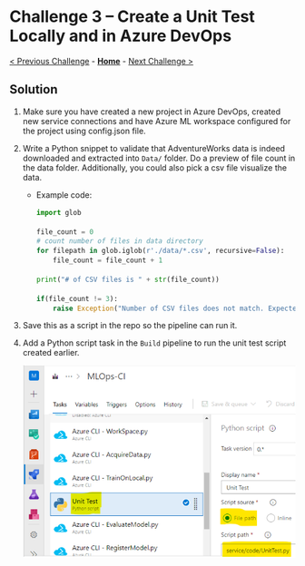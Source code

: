 # Challenge 3 – Create a Unit Test Locally and in Azure DevOps

[< Previous Challenge](./Solution-02.md) - **[Home](./README.md)** - [Next Challenge >](./Solution-04.md)

## Solution

1.  Make sure you have created a new project in Azure DevOps, created new service connections and have Azure ML workspace configured for the project using config.json file.
1.  Write a Python snippet to validate that AdventureWorks data is indeed downloaded and extracted into `Data/` folder. Do a preview of file count in the data folder. Additionally, you could also pick a csv file visualize the data. 
    - Example code:
      ```python
      import glob

      file_count = 0
      # count number of files in data directory
      for filepath in glob.iglob(r'./data/*.csv', recursive=False):
          file_count = file_count + 1

      print("# of CSV files is " + str(file_count))

      if(file_count != 3):
          raise Exception("Number of CSV files does not match. Expected: 3. Actual: " + str(file_count))
      ```
1.  Save this as a script in the repo so the pipeline can run it.
1.  Add a Python script task in the `Build` pipeline to run the unit test script created earlier.

    ![unitTest](../images/Challenge-03/unitTest.png)